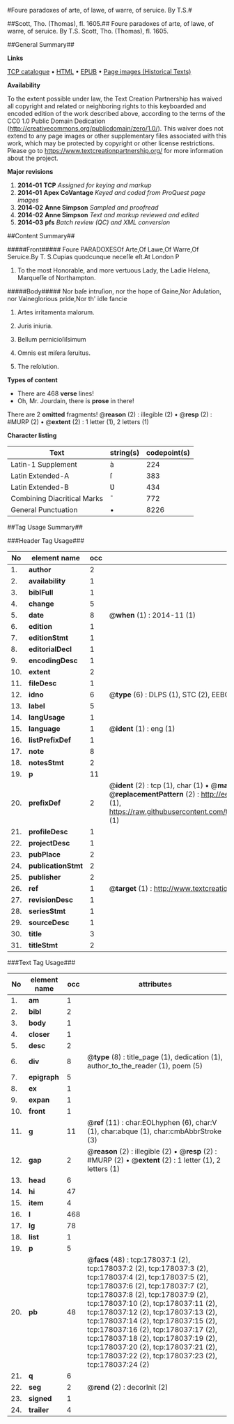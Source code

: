 #Foure paradoxes of arte, of lawe, of warre, of seruice. By T.S.#

##Scott, Tho. (Thomas), fl. 1605.##
Foure paradoxes of arte, of lawe, of warre, of seruice. By T.S.
Scott, Tho. (Thomas), fl. 1605.

##General Summary##

**Links**

[TCP catalogue](http://www.ota.ox.ac.uk/tcp/)  • 
[HTML](http://tei.it.ox.ac.uk/tcp/Texts-HTML/free/B15/B15720.html)  • 
[EPUB](http://tei.it.ox.ac.uk/tcp/Texts-EPUB/free/B15/B15720.epub) • 
[Page images (Historical Texts)](https://historicaltexts.jisc.ac.uk/eebo-99846348e)

**Availability**

To the extent possible under law, the Text Creation Partnership has waived all copyright and related or neighboring rights to this keyboarded and encoded edition of the work described above, according to the terms of the CC0 1.0 Public Domain Dedication (http://creativecommons.org/publicdomain/zero/1.0/). This waiver does not extend to any page images or other supplementary files associated with this work, which may be protected by copyright or other license restrictions. Please go to https://www.textcreationpartnership.org/ for more information about the project.

**Major revisions**

1. __2014-01__ __TCP__ *Assigned for keying and markup*
1. __2014-01__ __Apex CoVantage__ *Keyed and coded from ProQuest page images*
1. __2014-02__ __Anne Simpson__ *Sampled and proofread*
1. __2014-02__ __Anne Simpson__ *Text and markup reviewed and edited*
1. __2014-03__ __pfs__ *Batch review (QC) and XML conversion*

##Content Summary##

#####Front#####
Foure PARADOXESOf Arte,Of Lawe,Of Warre,Of Seruice.By T. S.Cupias quodcunque neceſſe eſt.At London P
1. To the most Honorable, and more vertuous Lady, the Ladie Helena, Marqueſſe of Northampton.

#####Body#####
Nor baſe intruſion, nor the hope of Gaine,Nor Adulation, nor Vaineglorious pride,Nor th' idle fancie
1. Artes irritamenta malorum.

1. Juris iniuria.

1. Bellum pernicioſiſsimum

1. Omnis est miſera ſeruitus.

1. The reſolution.

**Types of content**

  * There are 468 **verse** lines!
  * Oh, Mr. Jourdain, there is **prose** in there!

There are 2 **omitted** fragments! 
 @__reason__ (2) : illegible (2)  •  @__resp__ (2) : #MURP (2)  •  @__extent__ (2) : 1 letter (1), 2 letters (1)

**Character listing**


|Text|string(s)|codepoint(s)|
|---|---|---|
|Latin-1 Supplement|à|224|
|Latin Extended-A|ſ|383|
|Latin Extended-B|Ʋ|434|
|Combining             Diacritical Marks|̄|772|
|General Punctuation|•|8226|

##Tag Usage Summary##

###Header Tag Usage###

|No|element name|occ|attributes|
|---|---|---|---|
|1.|__author__|2||
|2.|__availability__|1||
|3.|__biblFull__|1||
|4.|__change__|5||
|5.|__date__|8| @__when__ (1) : 2014-11 (1)|
|6.|__edition__|1||
|7.|__editionStmt__|1||
|8.|__editorialDecl__|1||
|9.|__encodingDesc__|1||
|10.|__extent__|2||
|11.|__fileDesc__|1||
|12.|__idno__|6| @__type__ (6) : DLPS (1), STC (2), EEBO-CITATION (1), PROQUEST (1), VID (1)|
|13.|__label__|5||
|14.|__langUsage__|1||
|15.|__language__|1| @__ident__ (1) : eng (1)|
|16.|__listPrefixDef__|1||
|17.|__note__|8||
|18.|__notesStmt__|2||
|19.|__p__|11||
|20.|__prefixDef__|2| @__ident__ (2) : tcp (1), char (1)  •  @__matchPattern__ (2) : ([0-9\-]+):([0-9IVX]+) (1), (.+) (1)  •  @__replacementPattern__ (2) : http://eebo.chadwyck.com/downloadtiff?vid=$1&page=$2 (1), https://raw.githubusercontent.com/textcreationpartnership/Texts/master/tcpchars.xml#$1 (1)|
|21.|__profileDesc__|1||
|22.|__projectDesc__|1||
|23.|__pubPlace__|2||
|24.|__publicationStmt__|2||
|25.|__publisher__|2||
|26.|__ref__|1| @__target__ (1) : http://www.textcreationpartnership.org/docs/. (1)|
|27.|__revisionDesc__|1||
|28.|__seriesStmt__|1||
|29.|__sourceDesc__|1||
|30.|__title__|3||
|31.|__titleStmt__|2||


###Text Tag Usage###

|No|element name|occ|attributes|
|---|---|---|---|
|1.|__am__|1||
|2.|__bibl__|2||
|3.|__body__|1||
|4.|__closer__|1||
|5.|__desc__|2||
|6.|__div__|8| @__type__ (8) : title_page (1), dedication (1), author_to_the_reader (1), poem (5)|
|7.|__epigraph__|5||
|8.|__ex__|1||
|9.|__expan__|1||
|10.|__front__|1||
|11.|__g__|11| @__ref__ (11) : char:EOLhyphen (6), char:V (1), char:abque (1), char:cmbAbbrStroke (3)|
|12.|__gap__|2| @__reason__ (2) : illegible (2)  •  @__resp__ (2) : #MURP (2)  •  @__extent__ (2) : 1 letter (1), 2 letters (1)|
|13.|__head__|6||
|14.|__hi__|47||
|15.|__item__|4||
|16.|__l__|468||
|17.|__lg__|78||
|18.|__list__|1||
|19.|__p__|5||
|20.|__pb__|48| @__facs__ (48) : tcp:178037:1 (2), tcp:178037:2 (2), tcp:178037:3 (2), tcp:178037:4 (2), tcp:178037:5 (2), tcp:178037:6 (2), tcp:178037:7 (2), tcp:178037:8 (2), tcp:178037:9 (2), tcp:178037:10 (2), tcp:178037:11 (2), tcp:178037:12 (2), tcp:178037:13 (2), tcp:178037:14 (2), tcp:178037:15 (2), tcp:178037:16 (2), tcp:178037:17 (2), tcp:178037:18 (2), tcp:178037:19 (2), tcp:178037:20 (2), tcp:178037:21 (2), tcp:178037:22 (2), tcp:178037:23 (2), tcp:178037:24 (2)|
|21.|__q__|6||
|22.|__seg__|2| @__rend__ (2) : decorInit (2)|
|23.|__signed__|1||
|24.|__trailer__|4||
